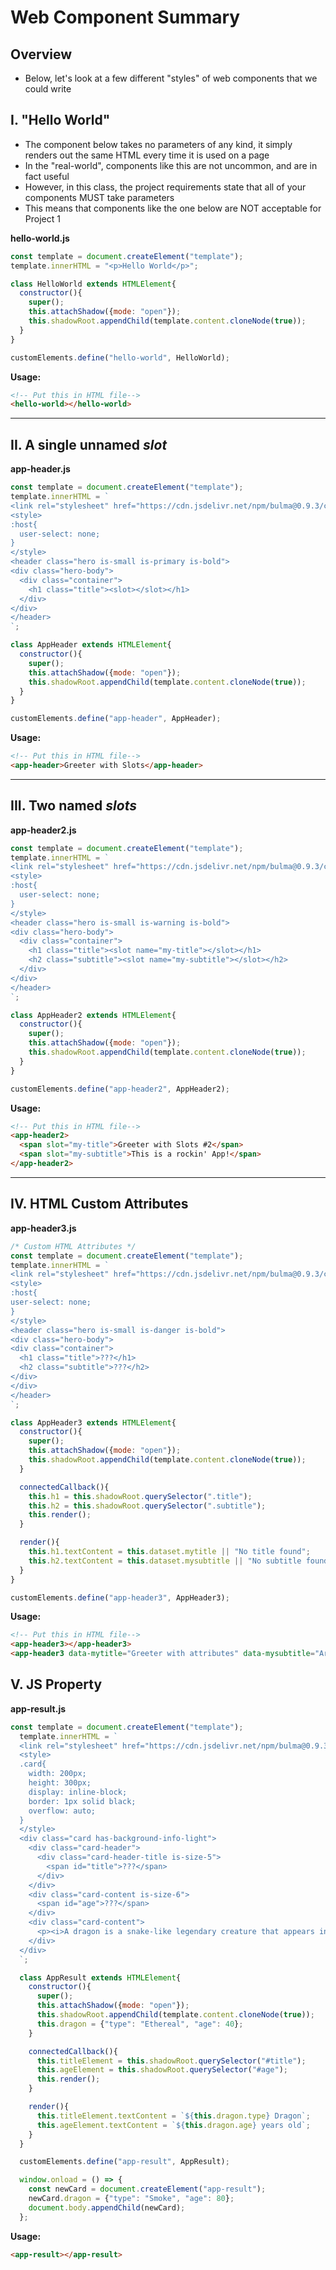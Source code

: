 # Web Component Summary

## Overview

- Below, let's look at a few different "styles" of web components that we could write


## I. "Hello World"
- The component below takes no parameters of any kind, it simply renders out the same HTML every time it is used on a page
- In the "real-world", components like this are not uncommon, and are in fact useful
- However, in this class, the project requirements state that all of your components MUST take parameters
- This means that components like the one below are NOT acceptable for Project 1

**hello-world.js**

```js
const template = document.createElement("template");
template.innerHTML = "<p>Hello World</p>";

class HelloWorld extends HTMLElement{
  constructor(){
    super();
    this.attachShadow({mode: "open"});
    this.shadowRoot.appendChild(template.content.cloneNode(true));
  }
} 

customElements.define("hello-world", HelloWorld);
```

**Usage:**

```html
<!-- Put this in HTML file-->
<hello-world></hello-world>
```

<hr>

## II. A single unnamed *slot*

**app-header.js**
```js
const template = document.createElement("template");
template.innerHTML = `
<link rel="stylesheet" href="https://cdn.jsdelivr.net/npm/bulma@0.9.3/css/bulma.min.css">
<style>
:host{
  user-select: none;
}
</style>
<header class="hero is-small is-primary is-bold">
<div class="hero-body">
  <div class="container">
    <h1 class="title"><slot></slot></h1>
  </div>
</div>
</header>
`;

class AppHeader extends HTMLElement{
  constructor(){
    super();
    this.attachShadow({mode: "open"});
    this.shadowRoot.appendChild(template.content.cloneNode(true));
  }
}

customElements.define("app-header", AppHeader);
```


**Usage:**

```html
<!-- Put this in HTML file-->
<app-header>Greeter with Slots</app-header>
```

<hr>

## III. Two named *slots*

**app-header2.js**

```js
const template = document.createElement("template");
template.innerHTML = `
<link rel="stylesheet" href="https://cdn.jsdelivr.net/npm/bulma@0.9.3/css/bulma.min.css">
<style>
:host{
  user-select: none;
}
</style>
<header class="hero is-small is-warning is-bold">
<div class="hero-body">
  <div class="container">
    <h1 class="title"><slot name="my-title"></slot></h1>
    <h2 class="subtitle"><slot name="my-subtitle"></slot></h2>
  </div>
</div>
</header>
`;

class AppHeader2 extends HTMLElement{
  constructor(){
    super();
    this.attachShadow({mode: "open"});
    this.shadowRoot.appendChild(template.content.cloneNode(true));
  }
}

customElements.define("app-header2", AppHeader2);
```


**Usage:**

```html
<!-- Put this in HTML file-->
<app-header2>
  <span slot="my-title">Greeter with Slots #2</span>	
  <span slot="my-subtitle">This is a rockin' App!</span>	
</app-header2>
```

<hr>

## IV. HTML Custom Attributes

**app-header3.js**

```js
/* Custom HTML Attributes */
const template = document.createElement("template");
template.innerHTML = `
<link rel="stylesheet" href="https://cdn.jsdelivr.net/npm/bulma@0.9.3/css/bulma.min.css">
<style>
:host{
user-select: none;
}
</style>
<header class="hero is-small is-danger is-bold">
<div class="hero-body">
<div class="container">
  <h1 class="title">???</h1>
  <h2 class="subtitle">???</h2>
</div>
</div>
</header>
`;

class AppHeader3 extends HTMLElement{
  constructor(){
    super();
    this.attachShadow({mode: "open"});
    this.shadowRoot.appendChild(template.content.cloneNode(true));
  }

  connectedCallback(){
    this.h1 = this.shadowRoot.querySelector(".title");
    this.h2 = this.shadowRoot.querySelector(".subtitle");
    this.render();
  }

  render(){
    this.h1.textContent = this.dataset.mytitle || "No title found";
    this.h2.textContent = this.dataset.mysubtitle || "No subtitle found";
  }
}

customElements.define("app-header3", AppHeader3);
```

**Usage:**

```html
<!-- Put this in HTML file-->
<app-header3></app-header3>
<app-header3 data-mytitle="Greeter with attributes" data-mysubtitle="Are we done yet?"></app-header3>
```

## V. JS Property

**app-result.js**

```js
const template = document.createElement("template");
  template.innerHTML = `
  <link rel="stylesheet" href="https://cdn.jsdelivr.net/npm/bulma@0.9.3/css/bulma.min.css">
  <style>
  .card{
    width: 200px;
    height: 300px;
    display: inline-block;
    border: 1px solid black;
    overflow: auto;
  }
  </style>
  <div class="card has-background-info-light">
    <div class="card-header">
      <div class="card-header-title is-size-5">
        <span id="title">???</span>
      </div>
    </div>
    <div class="card-content is-size-6">
      <span id="age">???</span>
    </div>
    <div class="card-content">
      <p><i>A dragon is a snake-like legendary creature that appears in the folklore of many cultures worldwide. The earliest attested reports of draconic creatures resemble giant snakes. Draconic creatures are first described in the mythologies of the ancient Near East and appear in ancient Mesopotamian art and literature.</i></p>
    </div>
  </div>
  `;

  class AppResult extends HTMLElement{
    constructor(){
      super();
      this.attachShadow({mode: "open"});
      this.shadowRoot.appendChild(template.content.cloneNode(true));
      this.dragon = {"type": "Ethereal", "age": 40};
    }

    connectedCallback(){
      this.titleElement = this.shadowRoot.querySelector("#title");
      this.ageElement = this.shadowRoot.querySelector("#age");
      this.render();
    }

    render(){
      this.titleElement.textContent = `${this.dragon.type} Dragon`;
      this.ageElement.textContent = `${this.dragon.age} years old`;
    }
  }

  customElements.define("app-result", AppResult);

  window.onload = () => {
    const newCard = document.createElement("app-result");
    newCard.dragon = {"type": "Smoke", "age": 80};
    document.body.appendChild(newCard);
  };
```

**Usage:**

```html
<app-result></app-result>
```
